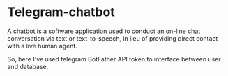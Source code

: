 # Telegram-chatbot
A chatbot is a software application used to conduct an on-line chat conversation via text or text-to-speech, in lieu of providing direct contact with a live human agent.

So, here I've used telegram BotFather API token to interface between user and database.
